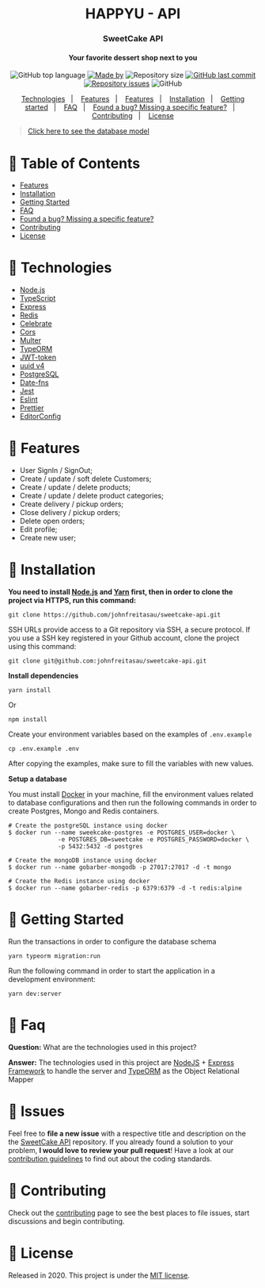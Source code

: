 <h1 align="center">
  HAPPYU - API
</h1>

<h3 align="center">
  SweetCake API
</h3>

<h4 align="center">
  Your favorite dessert shop next to you
</h4>


<!-- E02041 -->
<p align="center">
  <img alt="GitHub top language" src="https://img.shields.io/github/languages/top/johnfreitasau/sweetcake-api?color=%23FB8F0A">
  <a href="https://www.linkedin.com/in/johnfreitasau/"><img alt="Made by" src="https://img.shields.io/badge/made%20by-John%20Freitas-%23FB8F0A"></a>
  <img alt="Repository size" src="https://img.shields.io/github/repo-size/johnfreitasau/sweetcake-api?color=%23FB8F0A">
  <a href="https://github.com/johnfreitasau/sweetcake-web/commits/master"><img alt="GitHub last commit" src="https://img.shields.io/github/last-commit/johnfreitasau/sweetcake-api?color=%23FB8F0A"></a>
  <a href="https://github.com/johnfreitasau/sweetcake-web/issues"><img alt="Repository issues" src="https://img.shields.io/github/issues/johnfreitasau/sweetcake-api?color=%23FB8F0A"></a>
  <img alt="GitHub" src="https://img.shields.io/github/license/johnfreitasau/sweetcake-web?color=%23FB8F0A">
</p>

<p align="center">
  <a href="#rocket-technologies">Technologies</a>&nbsp;&nbsp;&nbsp;|&nbsp;&nbsp;&nbsp;
  <a href="#rocket-features">Features</a>&nbsp;&nbsp;&nbsp;|&nbsp;&nbsp;&nbsp;
  <a href="#rocket-features">Features</a>&nbsp;&nbsp;&nbsp;|&nbsp;&nbsp;&nbsp;
  <a href="#construction_worker-installation">Installation</a>&nbsp;&nbsp;&nbsp;|&nbsp;&nbsp;&nbsp;
  <a href="#runner-getting-started">Getting started</a>&nbsp;&nbsp;&nbsp;|&nbsp;&nbsp;&nbsp;
  <a href="#postbox-faq">FAQ</a>&nbsp;&nbsp;&nbsp;|&nbsp;&nbsp;&nbsp;
  <a href="#bug-issues">Found a bug? Missing a specific feature?</a>&nbsp;&nbsp;&nbsp;|&nbsp;&nbsp;&nbsp;
  <a href="#tada-contributing">Contributing</a>&nbsp;&nbsp;&nbsp;|&nbsp;&nbsp;&nbsp;
  <a href="#closed_book-license">License</a>
</p>

> [Click here to see the database model](https://dbdiagram.io/d/5fc08b093a78976d7b7d9b10)



# :pushpin: Table of Contents

* [Features](#rocket-features)
* [Installation](#construction_worker-installation)
* [Getting Started](#runner-getting-started)
* [FAQ](#postbox-faq)
* [Found a bug? Missing a specific feature?](#bug-issues)
* [Contributing](#tada-contributing)
* [License](#closed_book-license)


# :rocket: Technologies

- [Node.js](https://nodejs.org/en/)
- [TypeScript](https://www.typescriptlang.org/)
- [Express](https://expressjs.com/pt-br/)
- [Redis](https://redis.io/)
- [Celebrate](https://github.com/arb/celebrate#readme)
- [Cors](https://github.com/expressjs/cors#readme)
- [Multer](https://github.com/expressjs/multer)
- [TypeORM](https://typeorm.io/#/)
- [JWT-token](https://jwt.io/)
- [uuid v4](https://github.com/thenativeweb/uuidv4/)
- [PostgreSQL](https://www.postgresql.org/)
- [Date-fns](https://date-fns.org/)
- [Jest](https://jestjs.io/)
- [Eslint](https://eslint.org/)
- [Prettier](https://prettier.io/)
- [EditorConfig](https://editorconfig.org/)


# :rocket: Features

* User SignIn / SignOut;
* Create / update / soft delete Customers;
* Create / update / delete products;
* Create / update / delete product categories;
* Create delivery / pickup orders;
* Close delivery / pickup orders;
* Delete open orders;
* Edit profile;
* Create new user;

# :construction_worker: Installation

**You need to install [Node.js](https://nodejs.org/en/download/) and [Yarn](https://yarnpkg.com/) first, then in order to clone the project via HTTPS, run this command:**

```
git clone https://github.com/johnfreitasau/sweetcake-api.git
```

SSH URLs provide access to a Git repository via SSH, a secure protocol. If you use a SSH key registered in your Github account, clone the project using this command:

```
git clone git@github.com:johnfreitasau/sweetcake-api.git
```

**Install dependencies**

```
yarn install
```

Or

```
npm install
```

Create your environment variables based on the examples of ```.env.example```

```
cp .env.example .env
```

After copying the examples, make sure to fill the variables with new values.

**Setup a database**

You must install [Docker](https://www.docker.com/) in your machine, fill the environment values related to database configurations and then run the following commands in order to create Postgres, Mongo and Redis containers.

```
# Create the postgreSQL instance using docker
$ docker run --name sweekcake-postgres -e POSTGRES_USER=docker \
              -e POSTGRES_DB=sweetcake -e POSTGRES_PASSWORD=docker \
              -p 5432:5432 -d postgres

# Create the mongoDB instance using docker
$ docker run --name gobarber-mongodb -p 27017:27017 -d -t mongo

# Create the Redis instance using docker
$ docker run --name gobarber-redis -p 6379:6379 -d -t redis:alpine
```


# :runner: Getting Started

Run the transactions in order to configure the database schema

```yarn typeorm migration:run```

Run the following command in order to start the application in a development environment:

```yarn dev:server```

# :postbox: Faq

**Question:** What are the technologies used in this project?

**Answer:** The technologies used in this project are [NodeJS](https://nodejs.org/en/) + [Express Framework](http://expressjs.com/en/) to handle the server and [TypeORM](https://typeorm.io/#/) as the Object Relational Mapper

# :bug: Issues

Feel free to **file a new issue** with a respective title and description on the the [SweetCake API](https://github.com/johnfreitasau/sweetcake-api/issues) repository. If you already found a solution to your problem, **I would love to review your pull request**! Have a look at our [contribution guidelines](https://github.com/johnfreitasau/sweetcake-api/blob/master/CONTRIBUTING.md) to find out about the coding standards.

# :tada: Contributing

Check out the [contributing](https://github.com/johnfreitasau/sweetcake-api/blob/master/CONTRIBUTING.md) page to see the best places to file issues, start discussions and begin contributing.

# :closed_book: License

Released in 2020.
This project is under the [MIT license](https://github.com/johnfreitasau/sweetcake-api/LICENSE).

